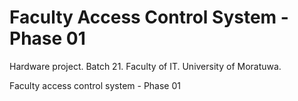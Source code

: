 # Faculty Access Control System - Phase 01
Hardware project. Batch 21.  Faculty of IT. University of Moratuwa.

Faculty access control system - Phase 01
